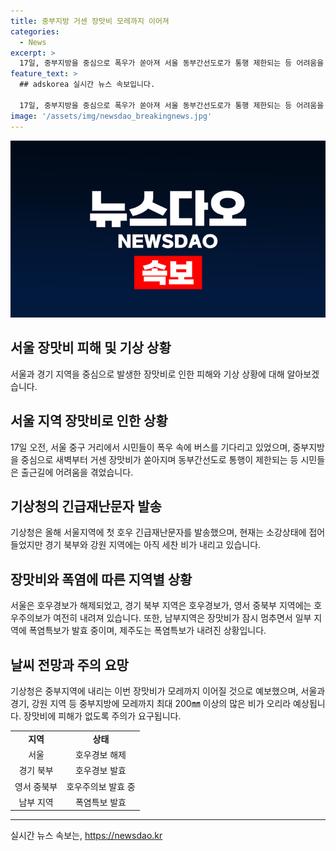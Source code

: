 ```yaml
---
title: 중부지방 거센 장맛비 모레까지 이어져
categories:
  - News
excerpt: >
  17일, 중부지방을 중심으로 폭우가 쏟아져 서울 동부간선도로가 통행 제한되는 등 어려움을 겪고 있다. 경기 북부와 강원 지역은 여전히 세찬 비가 내리고 있으며, 중부지방에는 모레까지 200㎜ 이상의 많은 비가 예상되고 있다. 서울 중구 거리와 서부역 부근에서 차량이 빗물에 둘러싸이고, 경기도에서는 개천이 범람하고 수문이 열려 물이 방류되고 있다. 또한, 제주도는 폭염특보가 내려져 있어 여름을 즐기는 피서객들이 보인다. (150자)
feature_text: >
  ## adskorea 실시간 뉴스 속보입니다.

  17일, 중부지방을 중심으로 폭우가 쏟아져 서울 동부간선도로가 통행 제한되는 등 어려움을 겪고 있다. 경기 북부와 강원 지역은 여전히 세찬 비가 내리고 있으며, 중부지방에는 모레까지 200㎜ 이상의 많은 비가 예상되고 있다. 서울 중구 거리와 서부역 부근에서 차량이 빗물에 둘러싸이고, 경기도에서는 개천이 범람하고 수문이 열려 물이 방류되고 있다. 또한, 제주도는 폭염특보가 내려져 있어 여름을 즐기는 피서객들이 보인다. (150자)
image: '/assets/img/newsdao_breakingnews.jpg'
---
```


<p><img src="/assets/img/newsdao_breakingnews.jpg" alt="adskorea 속보" /></p>

<h2 data-ke-size="size26">서울 장맛비 피해 및 기상 상황</h2>

<p data-ke-size="size16">서울과 경기 지역을 중심으로 발생한 장맛비로 인한 피해와 기상 상황에 대해 알아보겠습니다.</p>

<h2 data-ke-size="size26">서울 지역 장맛비로 인한 상황</h2>

<p data-ke-size="size16">17일 오전, 서울 중구 거리에서 시민들이 폭우 속에 버스를 기다리고 있었으며, 중부지방을 중심으로 새벽부터 거센 장맛비가 쏟아지며 동부간선도로 통행이 제한되는 등 시민들은 출근길에 어려움을 겪었습니다.</p>

<h2 data-ke-size="size26">기상청의 긴급재난문자 발송</h2>

<p data-ke-size="size16">기상청은 올해 서울지역에 첫 호우 긴급재난문자를 발송했으며, 현재는 소강상태에 접어들었지만 경기 북부와 강원 지역에는 아직 세찬 비가 내리고 있습니다.</p>

<h2 data-ke-size="size26">장맛비와 폭염에 따른 지역별 상황</h2>

<p data-ke-size="size16">서울은 호우경보가 해제되었고, 경기 북부 지역은 호우경보가, 영서 중북부 지역에는 호우주의보가 여전히 내려져 있습니다. 또한, 남부지역은 장맛비가 잠시 멈추면서 일부 지역에 폭염특보가 발효 중이며, 제주도는 폭염특보가 내려진 상황입니다.</p>

<h2 data-ke-size="size26">날씨 전망과 주의 요망</h2>

<p data-ke-size="size16">기상청은 중부지역에 내리는 이번 장맛비가 모레까지 이어질 것으로 예보했으며, 서울과 경기, 강원 지역 등 중부지방에 모레까지 최대 200㎜ 이상의 많은 비가 오리라 예상됩니다. 장맛비에 피해가 없도록 주의가 요구됩니다.</p>

<table>
  <tr>
    <td style="text-align: center; height: 17px;"><b>지역</b></td>
    <td style="text-align: center; height: 17px;"><b>상태</b></td>
  </tr>
  <tr>
    <td style="text-align: center; height: 17px;">서울</td>
    <td style="text-align: center; height: 17px;">호우경보 해제</td>
  </tr>
  <tr>
    <td style="text-align: center; height: 17px;">경기 북부</td>
    <td style="text-align: center; height: 17px;">호우경보 발효</td>
  </tr>
  <tr>
    <td style="text-align: center; height: 17px;">영서 중북부</td>
    <td style="text-align: center; height: 17px;">호우주의보 발효 중</td>
  </tr>
  <tr>
    <td style="text-align: center; height: 17px;">남부 지역</td>
    <td style="text-align: center; height: 17px;">폭염특보 발효</td>
  </tr>
</table>

<p><hr><p data-ke-size="size16"></p></p>
실시간 뉴스 속보는, <a href="https://newsdao.kr" rel="dofollow">https://newsdao.kr</a>


